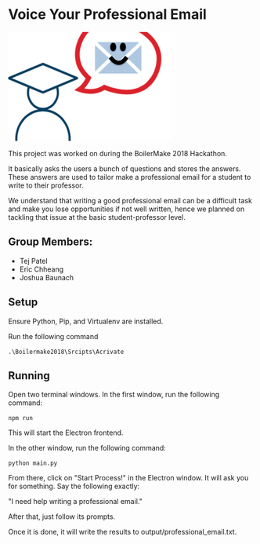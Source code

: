 # Voice Your Professional Email

![](https://github.com/TejPatel98/voice_your_professional_email/blob/master/medium.png)

This project was worked on during the BoilerMake 2018 Hackathon. 

It basically asks the users a bunch of questions and stores the answers. These answers are used to tailor make a professional email for a student to write to their professor. 

We understand that writing a good professional email can be a difficult task and make you lose opportunities if not well written, hence we planned on tackling that issue at the basic student-professor level.

## Group Members:
- Tej Patel
- Eric Chheang
- Joshua Baunach

## Setup

Ensure Python, Pip, and Virtualenv are installed.

Run the following command

```
.\Boilermake2018\Srcipts\Acrivate
```

## Running

Open two terminal windows. In the first window, run the following command:

```
npm run
```
This will start the Electron frontend.

In the other window, run the following command:

```
python main.py
```

From there, click on "Start Process!" in the Electron window. It will ask you for something. Say the following exactly:

"I need help writing a professional email."

After that, just follow its prompts.

Once it is done, it will write the results to output/professional_email.txt.
